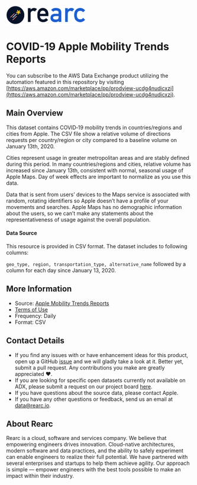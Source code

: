 <a href="https://www.rearc.io/data/">
    <img src="./rearc_logo_rgb.png" alt="Rearc Logo" title="Rearc Logo" height="52" />
</a>

# COVID-19 Apple Mobility Trends Reports

You can subscribe to the AWS Data Exchange product utilizing the automation featured in this repository by visiting [https://aws.amazon.com/marketplace/pp/prodview-ucdg4nudicxzi](https://aws.amazon.com/marketplace/pp/prodview-ucdg4nudicxzi). 

## Main Overview
This dataset contains COVID‑19 mobility trends in countries/regions and cities from Apple. The CSV file show a relative volume of directions requests per country/region or city compared to a baseline volume on January 13th, 2020.

Cities represent usage in greater metropolitan areas and are stably defined during this period. In many countries/regions and cities, relative volume has increased since January 13th, consistent with normal, seasonal usage of Apple Maps. Day of week effects are important to normalize as you use this data.

Data that is sent from users’ devices to the Maps service is associated with random, rotating identifiers so Apple doesn’t have a profile of your movements and searches. Apple Maps has no demographic information about the users, so we can’t make any statements about the representativeness of usage against the overall population.

#### Data Source
This resource is provided in CSV format. The dataset includes to following columns:

`geo_type, region, transportation_type, alternative_name` followed by a column for each day since January 13, 2020.

## More Information
- Source: [Apple Mobility Trends Reports](https://www.apple.com/covid19/mobility)         
- [Terms of Use](https://www.apple.com/covid19/mobility)  
- Frequency: Daily
- Format: CSV

## Contact Details
- If you find any issues with or have enhancement ideas for this product, open up a GitHub [issue](https://github.com/rearc-data/apple-maps-mobility-trends-covid-19/issues) and we will gladly take a look at it. Better yet, submit a pull request. Any contributions you make are greatly appreciated :heart:.
- If you are looking for specific open datasets currently not available on ADX, please submit a request on our project board [here](https://github.com/rearc-data/covid-datasets-aws-data-exchange/projects/1).
- If you have questions about the source data, please contact Apple.
- If you have any other questions or feedback, send us an email at data@rearc.io.

## About Rearc
Rearc is a cloud, software and services company. We believe that empowering engineers drives innovation. Cloud-native architectures, modern software and data practices, and the ability to safely experiment can enable engineers to realize their full potential. We have partnered with several enterprises and startups to help them achieve agility. Our approach is simple — empower engineers with the best tools possible to make an impact within their industry.
